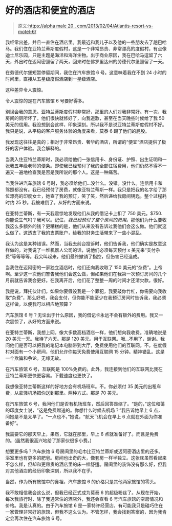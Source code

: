 # 好的酒店和便宜的酒店

> 原文:[https://alpha male 20 . com/2013/02/04/Atlantis-resort-vs-motel-6/](https://alphamale20.com/2013/02/04/atlantis-resort-vs-motel-6/)

我经常出差，并且一直住在酒店里。我最近和我儿子以及他的一些朋友去了趟巴哈马。我们住在亚特兰蒂斯度假村，这是一个非常昂贵、非常漂亮的度假村，有点像迪士尼乐园，只是主题是海洋和海洋生物。出于商业原因，我在巴哈马逗留了六天，外出时在迈阿密逗留了两天，回来时在佛罗里达州的劳德代尔堡逗留了一天。

在劳德代尔堡短暂停留期间，我住在汽车旅馆 6 号。这意味着我在不到 24 小时的时间里，直接从五星级度假酒店到一星级酒店。

这种差异令人震惊。

令人震惊的是在汽车旅馆 6 号要好得多。

别误会我的意思。亚特兰蒂斯度假村非常好，那里的人们对我非常好。有一次，我房间的厕所坏了，他们很快就修好了，向我道歉，甚至在当天晚些时候给了我 50 美元的信用。我没想到会这样，印象深刻。所以我不是说亚特兰蒂斯度假村不好。我只是说，从平稳的客户服务体验的角度来看，莫泰 6 踢了他们的屁股。

我发现这往往是真的；相对于非常昂贵、奢华的酒店，所谓的“便宜”酒店提供了极好的客户体验。我会解释的。

当我入住亚特兰蒂斯时，我必须给他们一张信用卡、身份证、护照、出生证明和一张我五年级老师的便条。即使我已经预付了我的全部住宿费用，他们仍然不得不一遍又一遍地检查我是否是我所说的那个人。这是一种痛苦。

当我住进汽车旅馆 6 号时，我必须给他们...没什么。没错。没什么。连信用卡和驾照都没有。我已经预付了房费，就像亚特兰蒂斯一样。我只是把我的名字给了那位漂亮的印度女士，她查了我的预订，笑了笑，然后递给我房间钥匙。整个过程耗时约 25 秒。我被难倒了。从好的方面来说。

在亚特兰蒂斯，有一天我震惊地发现他们从我的借记卡上扣了 750 美元。$750.你能说生气吗？我可以。记住，*我已经预付了整个房间的费用*。那他们为什么要收我这么多额外的钱？更糟糕的是，他们从来没有告诉过我他们会这么做。他们就这么做了。这透支了我的支票账户，给我的财务生活带来了一些小混乱。

我认为这是某种错误。然而，当我去前台投诉时，他们告诉我，他们确实是故意这样做的，对我说了一堆机器人公司的话，说他们必须每天预付 x 美元来“支付杂费”等等等等。我尖叫起来，他们最终撤销了指控，但伤害已经造成。

当我住在迈阿密的一家独立酒店时，他们还向我收取了 150 美元的“杂费”。上帝啊。至少这一次他们警告我他们会这么做，但如果他们在我第一次预订房间的几个月前就告诉我会更好。在我离开后，他们花了整整一周的时间才还清欠款。很好。

我是说，拜托伙计们。如果你要假设我是一个罪犯，我要敲你竹杠，你需要向我收取“杂费”，那么好吧，我会支付，但你能不能至少在我预订房间时告诉我，我必须这样做，以便我可以相应地预算？

汽车旅馆 6 号？无论出于什么原因，我的借记卡永远不会有额外的费用。我又一次震惊了，从好的方面来说。

在亚特兰蒂斯，我想上网。像大多数高档酒店一样，他们想向我收费。准确地说是 20 美元一天。我待了六天。那是 120 美元。用于互联网。哦...不用了，谢谢。我问他们是否可以把我的笔记本电脑带到大厅，免费使用他们的互联网。不。在度假村对面有一个小房间，他们允许你每天免费使用互联网 15 分钟。精神错乱。这是一个欺骗和争论。无缘无故。

在汽车旅馆 6 号，互联网是 100%免费的。此外，我连接到他们的互联网比我在亚特兰蒂斯更快更容易。下载速度也更快了。

我想像亚特兰蒂斯这样的好地方会有机场班车。不。你必须付 35 美元的出租车费，从拿骚机场把你送到那里。两种方式。那是 70 美元。

在汽车旅馆 6 号，我问他们是否有机场班车，然后回答畏缩了。“是的，”这位和蔼的印度女士说，“这是免费赠送的。你想什么时候去机场？”我告诉她早上 6 点，问她是不是太早了。“一点也不，”她说，“航天飞机会在早上 6 点就在外面为你准备好”。

我需要它的那天早上，果然，它就在那里，早上 6 点就准备好了。而且是免费的。(虽然我很高兴地给了那家伙很多小费。)

想要更多吗？汽车旅馆 6 号房间里的毛巾比亚特兰蒂斯或迈阿密酒店里的还多。浴室里也有更多的肥皂。房间也出奇的大，像套房一样半独立。这张床虽然看起来不怎么样，但却和更昂贵的酒店里的床一样舒适。房间里的装饰没有那么好，但我对其他酒店的经历印象深刻，所以我不在乎。

当然，作为所有旅馆中的鼻祖，汽车旅馆 6 的价格只是其他两家旅馆的零头。

我不敢相信我会这么说，但我已经正式成为莫泰 6 的超级粉丝了。从现在开始，每次我旅行时，除了我通常住的酒店外，我还会查看 6 号汽车旅馆的空房情况和价格。我是认真的。由于汽车旅馆 6 是一家特许经营店，有可能我只是碰巧住在一家管理非常好的旅馆，但我不这么认为。不管怎样，我会找到答案的，因为我肯定会再次住在汽车旅馆 6 号。